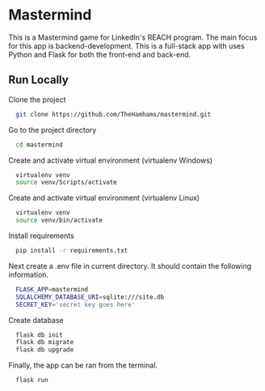 # Mastermind

This is a Mastermind game for LinkedIn's REACH program. 
The main focus for this app is backend-development. This is a full-stack app with uses
Python and Flask for both the front-end and back-end.


## Run Locally

Clone the project

```bash
  git clone https://github.com/TheHamhams/mastermind.git
```

Go to the project directory

```bash
  cd mastermind
```

Create and activate virtual environment (virtualenv Windows)

```bash
  virtualenv venv
  source venv/Scripts/activate
```
Create and activate virtual environment (virtualenv Linux)

```bash
  virtualenv venv
  source venv/bin/activate
```
Install requirements
```bash
  pip install -r requirements.txt
```
Next create a .env file in current directory. It should contain the following information.
```bash
  FLASK_APP=mastermind
  SQLALCHEMY_DATABASE_URI=sqlite:///site.db
  SECRET_KEY='secret key goes here'
```
Create database
```bash
  flask db init
  flask db migrate
  flask db upgrade
```
Finally, the app can be ran from the terminal.
```bash
  flask run
```